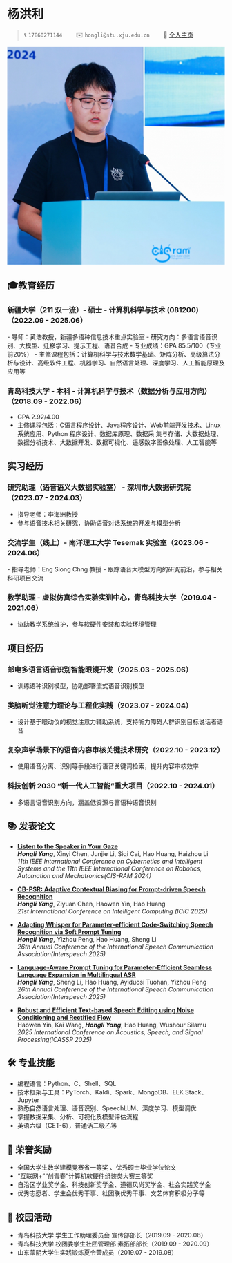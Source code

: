 # 杨洪利



> <span alt="icon">📞</span> `17860271144`&emsp;&emsp; <span alt="icon">✉️</span> `hongli@stu.xju.edu.cn`&emsp;&emsp; <span alt="icon">📒</span> [个人主页](https://baixf-xyz.github.io)

<img alt="avatar" src="./avatar.jpg">

## 🎓教育经历

<div alt="entry-title">
  <h3>新疆大学（211 双一流）- 硕士 - 计算机科学与技术 (081200)（2022.09 - 2025.06）</h3>
</div>
- 导师：黄浩教授，新疆多语种信息技术重点实验室  
- 研究方向：多语言语音识别、大模型、迁移学习、提示工程、语音合成  
- 专业成绩：GPA 85.5/100（专业前20%）  
- 主修课程包括：计算机科学与技术数学基础、矩阵分析、高级算法分析与设计、高级软件工程、机器学习、自然语言处理、深度学习、人工智能原理及应用等

<div alt="entry-title">
  <h3>青岛科技大学 - 本科 - 计算机科学与技术（数据分析与应用方向）（2018.09 - 2022.06）</h3>
</div>

- GPA 2.92/4.00  
- 主修课程包括：C语言程序设计、Java程序设计、Web前端开发技术、Linux 系统应用、Python 程序设计、数据库原理、数据采 集与存储、大数据处理、数据分析技术、大数据开发、数据可视化、遥感数字图像处理、人工智能等

## 实习经历

<div alt="entry-title">
  <h3>研究助理（语音语义大数据实验室） - 深圳市大数据研究院（2023.07 - 2024.03）</h3>
</div>

- 指导老师：李海洲教授  
- 参与语音技术相关研究，协助语音对话系统的开发与模型分析

<div alt="entry-title">
  <h3>交流学生（线上）- 南洋理工大学 Tesemak 实验室（2023.06 - 2024.06）</h3>
</div>
- 指导老师：Eng Siong Chng 教授  
- 跟踪语音大模型方向的研究前沿，参与相关科研项目交流

<div alt="entry-title">
  <h3>教学助理 - 虚拟仿真综合实验实训中心，青岛科技大学（2019.04 - 2021.06）</h3>
</div>

- 协助教学系统维护，参与软硬件安装和实验环境管理

## 项目经历

### 邮电多语言语音识别智能眼镜开发（2025.03 - 2025.06）

- 训练语种识别模型，协助部署流式语音识别模型

### 类脑听觉注意力理论与工程化实践（2023.07 - 2024.04）

- 设计基于眼动仪的视觉注意力辅助系统，支持听力障碍人群识别目标说话者语音  

### 复杂声学场景下的语音内容审核关键技术研究（2022.10 - 2023.12）

- 使用语音分离、识别等手段进行语音关键词检索，提升内容审核效率

### 科技创新 2030 “新一代人工智能”重大项目（2022.10 - 2024.01）

- 多语言语音识别方向，涵盖低资源与富语种语音识别

## 📚 发表论文

- [**Listen to the Speaker in Your Gaze**](https://ieeexplore.ieee.org/abstract/document/10672879/)  
  ***Hongli Yang***, Xinyi Chen, Junjie Li, Siqi Cai, Hao Huang, Haizhou Li  
  *11th IEEE International Conference on Cybernetics and Intelligent Systems and the 11th IEEE International Conference on Robotics, Automation and Mechatronics(CIS-RAM 2024)*

- [**CB-PSR: Adaptive Contextual Biasing for Prompt-driven Speech Recognition**](https://link.springer.com/chapter/10.1007/978-981-96-9955-1_13)  
  ***Hongli Yang***, Ziyuan Chen, Haowen Yin, Hao Huang  
  *21st International Conference on Intelligent Computing (ICIC 2025)*

- [**Adapting Whisper for Parameter-efficient Code-Switching Speech Recognition via Soft Prompt Tuning**](https://arxiv.org/abs/2506.21576)  
  ***Hongli Yang*,** Yizhou Peng, Hao Huang, Sheng Li  
  *26th Annual Conference of the International Speech Communication Association(Interspeech 2025)*

- [**Language-Aware Prompt Tuning for Parameter-Efficient Seamless Language Expansion in Multilingual ASR**](https://arxiv.org/abs/2506.21577)  
  ***Hongli Yang***, Sheng Li, Hao Huang, Ayiduosi Tuohan, Yizhou Peng  
  *26th Annual Conference of the International Speech Communication Association(Interspeech 2025)*

- [**Robust and Efficient Text-based Speech Editing using Noise Conditioning and Rectified Flow**](https://ieeexplore.ieee.org/abstract/document/10890497)  
  Haowen Yin, Kai Wang, ***Hongli Yang***, Hao Huang, Wushour Silamu  
  *2025 International Conference on Acoustics, Speech, and Signal Processing(ICASSP 2025)*

## 🛠 专业技能

- 编程语言：Python、C、Shell、SQL  
- 技术框架与工具：PyTorch、Kaldi、Spark、MongoDB、ELK Stack、Jupyter  
- 熟悉自然语言处理、语音识别、SpeechLLM、深度学习、模型调优  
- 掌握数据采集、分析、可视化及模型评估流程  
- 英语六级（CET-6），普通话二级乙等

## 🏅 荣誉奖励

- 全国大学生数学建模竞赛省一等奖 、优秀硕士毕业学位论文
- “互联网+”“创青春”计算机软硬件组装类大赛三等奖  
- 自治区学业奖学金、科技创新奖学金、道德风尚奖学金、社会实践奖学金  
- 优秀志愿者、学生会优秀干事、社团联优秀干事、文艺体育积极分子等

## 💼 校园活动

- 青岛科技大学 学生工作助理委员会 宣传部部长（2019.09 - 2020.06）  
- 青岛科技大学  校团委学生社团管理部 素拓部部长（2019.09 - 2020.09）  
- 山东蒙阴大学生实践锻炼夏令营成员（2019.07 - 2019.08）
